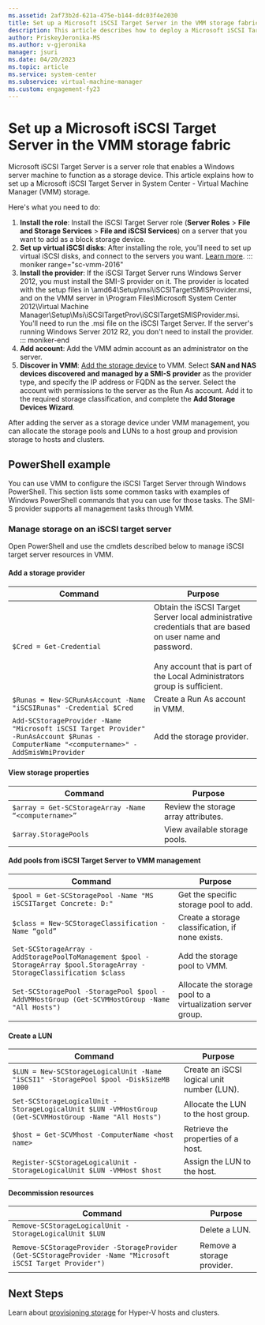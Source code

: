 ```yaml
---
ms.assetid: 2af73b2d-621a-475e-b144-ddc03f4e2030
title: Set up a Microsoft iSCSI Target Server in the VMM storage fabric
description: This article describes how to deploy a Microsoft iSCSI Target Server in the VMM storage fabric
author: PriskeyJeronika-MS
ms.author: v-gjeronika
manager: jsuri
ms.date: 04/20/2023
ms.topic: article
ms.service: system-center
ms.subservice: virtual-machine-manager
ms.custom: engagement-fy23
---
```


# Set up a Microsoft iSCSI Target Server in the VMM storage fabric



Microsoft iSCSI Target Server is a server role that enables a Windows server machine to function as a storage device. This article explains how to set up a Microsoft iSCSI Target Server in System Center - Virtual Machine Manager (VMM) storage.

Here's what you need to do:


1. **Install the role**: Install the iSCSI Target Server role (**Server Roles** > **File and Storage Services** > **File and iSCSI Services**) on a server that you want to add as a block storage device.
2. **Set up virtual iSCSI disks**: After installing the role, you'll need to set up virtual iSCSI disks, and connect to the servers you want. [Learn more](/archive/blogs/amitd/configure-windows-2012-r2-as-iscsi-target).
::: moniker range="sc-vmm-2016"
3. **Install the provider**: If the iSCSI Target Server runs Windows Server 2012, you must install the SMI-S provider on it. The provider is located with the setup files in \amd64\Setup\msi\iSCSITargetSMISProvider.msi, and on the VMM server in \Program Files\Microsoft System Center 2012\Virtual Machine Manager\Setup\Msi\iSCSITargetProv\iSCSITargetSMISProvider.msi. You'll need to run the .msi file on the iSCSI Target Server. If the server's running Windows Server 2012 R2, you don't need to install the provider.
::: moniker-end
4. **Add account**: Add the VMM admin account as an administrator on the server.
5. **Discover in VMM**: [Add the storage device](storage-device.md) to VMM. Select **SAN and NAS devices discovered and managed by a SMI-S provider** as the provider type, and specify the IP address or FQDN as the server. Select the account with permissions to the server as the Run As account. Add it to the required storage classification, and complete the **Add Storage Devices Wizard**.


After adding the server as a storage device under VMM management, you can allocate the storage pools and LUNs to a host group and provision storage to hosts and clusters.

## PowerShell example

You can use VMM to configure the iSCSI Target Server through Windows PowerShell. This section lists some common tasks with examples of Windows PowerShell commands that you can use for those tasks. The SMI-S provider supports all management tasks through VMM.

### Manage storage on an iSCSI target server

Open PowerShell and use the cmdlets described below to manage iSCSI target server resources in VMM.



#### Add a storage provider

|Command|Purpose|
|-----------|-----------|
|`$Cred = Get-Credential`|Obtain the iSCSI Target Server local administrative credentials that are based on user name and password.<br /><br /> Any account that is part of the Local Administrators group is sufficient.|
|`$Runas = New-SCRunAsAccount -Name "iSCSIRunas" -Credential $Cred`|Create a Run As account in VMM.|
|`Add-SCStorageProvider -Name "Microsoft iSCSI Target Provider" -RunAsAccount $Runas -ComputerName "<computername>" -AddSmisWmiProvider`|Add the storage provider.|

#### View storage properties

|Command|Purpose|
|-----------|-----------|
|`$array = Get-SCStorageArray -Name “<computername>”`|Review the storage array attributes.|
|`$array.StoragePools`|View available storage pools.|

#### Add pools from iSCSI Target Server to VMM management

|Command|Purpose|
|-----------|-----------|
|`$pool = Get-SCStoragePool -Name "MS iSCSITarget Concrete: D:"`|Get the specific storage pool to add.|
|`$class = New-SCStorageClassification -Name “gold”`|Create a storage classification, if none exists.|
|`Set-SCStorageArray -AddStoragePoolToManagement $pool -StorageArray $pool.StorageArray -StorageClassification $class`|Add the storage pool to VMM.|
|`Set-SCStoragePool -StoragePool $pool -AddVMHostGroup (Get-SCVMHostGroup -Name "All Hosts")`|Allocate the storage pool to a virtualization server group.|

#### Create a LUN

|Command|Purpose|
|-----------|-----------|
|`$LUN = New-SCStorageLogicalUnit -Name "iSCSI1" -StoragePool $pool -DiskSizeMB 1000`|Create an iSCSI logical unit number (LUN).|
|`Set-SCStorageLogicalUnit -StorageLogicalUnit $LUN -VMHostGroup (Get-SCVMHostGroup -Name "All Hosts")`|Allocate the LUN to the host group.|
|`$host = Get-SCVMhost -ComputerName <host name>`|Retrieve the properties of a host.|
|`Register-SCStorageLogicalUnit -StorageLogicalUnit $LUN -VMHost $host`|Assign the LUN to the host.|

#### Decommission resources

|Command|Purpose|
|-----------|-----------|
|`Remove-SCStorageLogicalUnit -StorageLogicalUnit $LUN`|Delete a LUN.|
|`Remove-SCStorageProvider -StorageProvider (Get-SCStorageProvider -Name "Microsoft iSCSI Target Provider")`|Remove a storage provider.|

## Next Steps

Learn about [provisioning storage](hyper-v-storage.md) for Hyper-V hosts and clusters.
